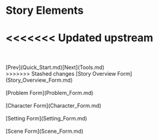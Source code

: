 # Story Elements #
<<<<<<< Updated upstream
=======
 <br/>
 <br/>
[Prev](Quick_Start.md)[Next](Tools.md) <br/>
>>>>>>> Stashed changes
[Story Overview Form](Story_Overview_Form.md) <br/><br/>
[Problem Form](Problem_Form.md) <br/><br/>
[Character Form](Character_Form.md) <br/><br/>
[Setting Form](Setting_Form.md) <br/><br/>
[Scene Form](Scene_Form.md) <br/><br/>
